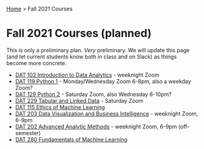 [Home](index.html) > Fall 2021 Courses

# Fall 2021 Courses (planned)

This is only a preliminary plan. _Very_ preliminary. We will update this page (and let current students know both in class and on Slack) as things become more concrete.

*  [DAT 102 Introduction to Data Analytics](dat102.html) - weeknight Zoom
*  [DAT 119 Python 1](dat119.html) - Monday/Wednesday Zoom 6-8pm, also a weekday Zoom?
*  [DAT 129 Python 2](dat129.html) - Saturday Zoom, also Wednesday 6-10pm?
*  [DAT 229 Tabular and Linked Data](dat229.html) - Saturday Zoom
*  [DAT 115 Ethics of Machine Learning](dat115.html) 
*  [DAT 203 Data Visualization and Business Intelligence](dat203.html) - weeknight Zoom, 6-9pm
*  [DAT 202 Advanced Analytic Methods](dat202.html) - weeknight Zoom, 6-9pm (off-semester)
*  [DAT 280 Fundamentals of Machine Learning](dat280.html) 